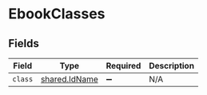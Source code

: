 # EbookClasses


## Fields

| Field                                          | Type                                           | Required                                       | Description                                    |
| ---------------------------------------------- | ---------------------------------------------- | ---------------------------------------------- | ---------------------------------------------- |
| `class`                                        | [shared.IdName](../../models/shared/idname.md) | :heavy_minus_sign:                             | N/A                                            |